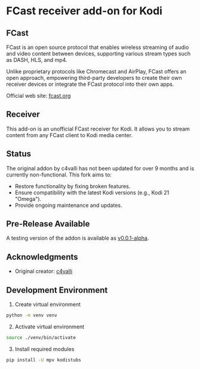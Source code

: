 # FCast receiver add-on for Kodi

## FCast

FCast is an open source protocol that enables wireless streaming of audio and video content between devices, supporting various stream types such as DASH, HLS, and mp4.

Unlike proprietary protocols like Chromecast and AirPlay, FCast offers an open approach, empowering third-party developers to create their own receiver devices or integrate the FCast protocol into their own apps. 

Official web site: [fcast.org](https://fcast.org)

## Receiver

This add-on is an unofficial FCast receiver for Kodi. It allows you to stream content from any FCast client to Kodi media center.

## Status

The original addon by c4valli has not been updated for over 9 months and is currently non-functional. This fork aims to:
- Restore functionality by fixing broken features.
- Ensure compatibility with the latest Kodi versions (e.g., Kodi 21 "Omega").
- Provide ongoing maintenance and updates.

## Pre-Release Available
A testing version of the addon is available as [v0.0.1-alpha](https://github.com/wolf3592/kodi-fcast-receiver/releases/tag/v0.0.1-alpha).

## Acknowledgments
- Original creator: [c4valli](https://github.com/c4valli/kodi-fcast-receiver) 

## Development Environment
1. Create virtual environment
```bash
python -m venv venv
```
2. Activate virtual environment
```bash
source ./venv/bin/activate
```
3. Install required modules
```bash
pip install -U mpv kodistubs
```
